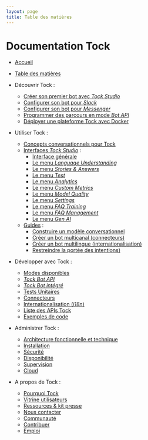 ```yaml
---
layout: page
title: Table des matières
---
```


# Documentation Tock

- [Accueil](..)

- [Table des matières](../toc)

- Découvrir Tock :
  - [Créer son premier bot avec _Tock Studio_](../guide/studio)
  - [Configurer son bot pour _Slack_](../guide/slack)
  - [Configurer son bot pour _Messenger_](../guide/messenger)
  - [Programmer des parcours en mode _Bot API_](../guide/api)
  - [Déployer une plateforme Tock avec Docker](../guide/plateforme)

- Utiliser Tock :
    - [Concepts conversationnels pour Tock](../user/concepts)
    - [Interfaces _Tock Studio_](../user/studio) :
        - [Interface générale](../user/studio/general)
        - [Le menu _Language Understanding_](../user/studio/nlu)
        - [Le menu _Stories & Answers_](../user/studio/stories-and-answers)
        - [Le menu _Test_](../user/studio/test)
        - [Le menu _Analytics_](../user/studio/analytics)
        - [Le menu _Custom Metrics_](../user/studio/custom-metrics)
        - [Le menu _Model Quality_](../user/studio/nlu-qa)
        - [Le menu _Settings_](../user/studio/configuration)
        - [Le menu _FAQ Training_](../user/studio/faq-training)
        - [Le menu _FAQ Management_](../user/studio/faq-management)
        - [Le menu _Gen AI_](../user/studio/gen-ai)
    - [Guides](../user/guides) :
        - [Construire un modèle conversationnel](../user/guides/build-model)
        - [Créer un bot multicanal (connecteurs)](../user/guides/canaux)
        - [Créer un bot multilingue (internationalisation)](../user/guides/i18n)
        - [Restreindre la portée des intentions)](../user/guides/intents-restrictions)

- Développer avec Tock :
  - [Modes disponibles](../dev/modes)
  - [_Tock Bot API_](../dev/bot-api)
  - [_Tock Bot intégré_](../dev/bot-integre)
  - [Tests Unitaires](../dev/tester)
  - [Connecteurs](../dev/connecteurs)
  - [Internationalisation (_i18n_)](../dev/i18n)
  - [Liste des APIs Tock](../dev/api)
  - [Exemples de code](../dev/exemples-code)

- Administrer Tock :
  - [Architecture fonctionnelle et technique](../admin/architecture)
  - [Installation](../admin/installation)
  - [Sécurité](../admin/securite)
  - [Disponibilité](../admin/disponibilite)
  - [Supervision](../admin/supervision)
  - [Cloud](../admin/cloud)

- A propos de Tock :
  - [Pourquoi Tock](../apropos/pourquoi)
  - [Vitrine utilisateurs](../apropos/vitrine)
  - [Ressources & kit presse](../apropos/ressources)
  - [Nous contacter](../apropos/contact)
  - [Communauté](../apropos/communaute)
  - [Contribuer](../apropos/contribuer)
  - [Emploi](../apropos/emploi)
